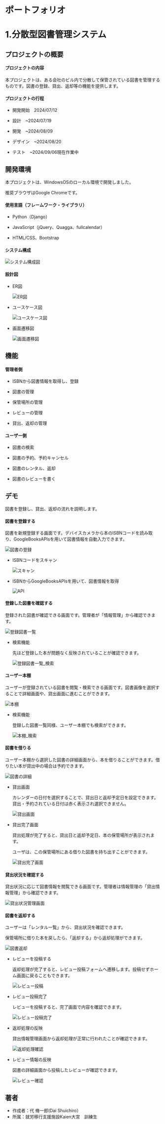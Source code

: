 # ポートフォリオ

# 1.分散型図書管理システム

## プロジェクトの概要

#### プロジェクトの内容  

本プロジェクトは、ある会社のビル内で分散して保管されている図書を管理するものです。図書の登録、貸出、返却等の機能を提供します。

#### プロジェクトの行程

* 開発開始　2024/07/12
  
* 設計　~2024/07/19
  
* 開発　~2024/08/09
  
* デザイン　~2024/08/20
  
* テスト　~2024/09/06現在作業中

## 開発環境

本プロジェクトは、WindowsOSのローカル環境で開発しました。

推奨ブラウザはGoogle Chromeです。

#### 使用言語（フレームワーク・ライブラリ）

* Python（Django）
  
* JavaScript（jQuery、Quagga、fullcalendar）
  
* HTML/CSS、Bootstrap

#### システム構成

  ![システム構成図](docs/image/system_configuration.png)

#### 設計図
* ER図

  ![ER図](docs/image/ER.png)

* ユースケース図

  ![ユースケース図](docs/image/usecase.png)
  
* 画面遷移図
  
  ![画面遷移図](docs/image/screen_transition.png)

## 機能

#### 管理者側

* ISBNから図書情報を取得し、登録
  
* 図書の管理
  
* 保管場所の管理
  
* レビューの管理
  
* 貸出、返却の管理

#### ユーザー側

* 図書の検索
  
* 図書の予約、予約キャンセル
  
* 図書のレンタル、返却
  
* 図書のレビューを書く
 
## デモ

図書を登録し、貸出、返却の流れを説明します。

#### 図書を登録する

図書を新規登録する画面です。デバイスカメラから本のISBNコードを読み取り、GoogleBooksAPIsを用いて図書情報を自動入力できます。

  ![図書の登録](docs/image/book_create.png)

* ISBNコードをスキャン
  
  ![スキャン](docs/image/isbn_scan.png)
  
* ISBNからGoogleBooksAPIsを用いて、図書情報を取得
  
  ![API](docs/image/api.png)

#### 登録した図書を確認する

登録された図書が確認できる画面です。管理者が「情報管理」から確認できます。

  ![登録図書一覧](docs/image/books_list.png)

* 検索機能
  
  先ほど登録した本が問題なく反映されていることが確認できます。
  
  ![登録図書一覧_検索](docs/image/books_list_search.png)

#### ユーザー本棚

ユーザーが登録されている図書を閲覧・検索できる画面です。図書画像を選択することで詳細画面や、貸出画面に進むことができます。

  ![本棚](docs/image/bookshelf.png)

* 検索機能

  登録した図書一覧同様、ユーザー本棚でも検索ができます。

  ![本棚_検索](docs/image/bookshelf_search.png)

#### 図書を借りる

ユーザー本棚から選択した図書の詳細画面から、本を借りることができます。借りたい本が貸出中の場合は予約できます。

  ![図書の詳細](docs/image/book_detail.png)

* 貸出画面

  カレンダーの日付を選択することで、貸出日と返却予定日を設定できます。貸出・予約されている日付は赤く表示され選択できません。

  ![貸出画面](docs/image/book_rent.png)
  
* 貸出完了画面

  貸出処理が完了すると、貸出日と返却予定日、本の保管場所が表示されます。

  ユーザは、この保管場所にある借りた図書を持ち出すことができます。

  ![貸出完了画面](docs/image/book_rent_done.png)

#### 貸出状況を確認する

貸出状況に応じて図書情報を閲覧できる画面です。管理者は情報管理の「貸出情報管理」から確認できます。

  ![貸出状況管理画面](docs/image/lending_management.png)

#### 図書を返却する

ユーザーは「レンタル一覧」から、貸出状況を確認できます。

保管場所に借りた本を戻したら、「返却する」から返却処理ができます。

  ![図書返却](docs/image/rent_list.png)

* レビューを投稿する

  返却処理が完了すると、レビュー投稿フォームへ遷移します。投稿せずホーム画面に戻ることもできます。

  ![レビュー投稿](docs/image/review.png)

* レビュー投稿完了

  レビューを投稿すると、完了画面で内容を確認できます。

  ![レビュー投稿完了](docs/image/review_done.png)

* 返却処理の反映

  貸出情報管理画面から返却処理が正常に行われたことが確認できます。

  ![返却処理確認](docs/image/return_management.png)

* レビュー情報の反映

  図書の詳細画面から投稿したレビューが確認できます。

  ![レビュー確認](docs/image/detail_review.png)

## 著者
 
* 作成者：代 脩一郎(Dai Shuichiro）
* 所属：就労移行支援施設Kaien大宮　訓練生
